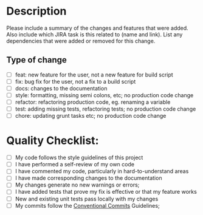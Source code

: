 # Description

Please include a summary of the changes and features that were added. Also include which JIRA task is this related to (name and link). List any dependencies that were added or removed for this change.

## Type of change

- [ ] feat: new feature for the user, not a new feature for build script
- [ ] fix: bug fix for the user, not a fix to a build script
- [ ] docs: changes to the documentation
- [ ] style: formatting, missing semi colons, etc; no production code change
- [ ] refactor: refactoring production code, eg. renaming a variable
- [ ] test: adding missing tests, refactoring tests; no production code   change
- [ ] chore: updating grunt tasks etc; no production code change

# Quality Checklist:

- [ ] My code follows the style guidelines of this project
- [ ] I have performed a self-review of my own code
- [ ] I have commented my code, particularly in hard-to-understand areas
- [ ] I have made corresponding changes to the documentation
- [ ] My changes generate no new warnings or errors;
- [ ] I have added tests that prove my fix is effective or that my feature works
- [ ] New and existing unit tests pass locally with my changes
- [ ] My commits follow the [Conventional Commits](https://www.conventionalcommits.org/en/v1.0.0/) Guidelines;

